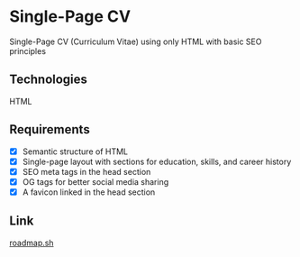 # Single-Page CV

Single-Page CV (Curriculum Vitae) using only HTML with basic SEO principles

## Technologies

HTML

## Requirements

- [x] Semantic structure of HTML
- [x] Single-page layout with sections for education, skills, and career history
- [x] SEO meta tags in the head section
- [x] OG tags for better social media sharing
- [x] A favicon linked in the head section

## Link

[roadmap.sh](https://roadmap.sh/projects/single-page-cv)
